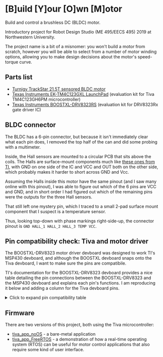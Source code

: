 # [B]uild [Y]our [O]wn [M]otor
Build and control a brushless DC (BLDC) motor.

Introductory project for Robot Design Studio (ME 495/EECS 495) 2019 at Northwestern University.

The project name is a bit of a misnomer: you won't build a motor from scratch, however you will be able to select from a number of motor winding options, allowing you to make design decisions about the motor's speed-torque curve.

## Parts list
- [Turnigy TrackStar 21.5T sensored BLDC motor](https://hobbyking.com/en_us/turnigy-trackstar-21-5t-sensored-brushless-motor-1855kv-roar-approved.html)
- [Texas Instruments EK-TM4C123GXL LaunchPad](http://www.ti.com/tool/EK-TM4C123GXL) (evaluation kit for Tiva TM4C123GH6PM microcontroller)
- [Texas Instruments BOOSTXL-DRV8323RS](http://www.ti.com/general/docs/litabsmultiplefilelist.tsp?literatureNumber=slvub01c) (evaluation kit for DRV8323Rx gate driver IC)

## BLDC connector
The BLDC has a 6-pin connector, but because it isn't immediately clear what each pin does, I removed the top half of the can and did some probing with a multimeter.

Inside, the Hall sensors are mounted to a circular PCB that sits above the coils.
The Halls are surface-mount components much like [these ones from TI](http://www.ti.com/product/DRV5055), with GND on one side of the IC and VCC and OUT both on the other side, which probably makes it harder to short across GND and Vcc.

Assuming the Halls inside this motor have the same pinout (and I saw many online with this pinout), I was able to figure out which of the 6 pins are VCC and GND, and in short order I had figured out which of the remaining pins were the outputs for the three Hall sensors.

That still left one mystery pin, which I traced to a small 2-pad surface mount component that I suspect is a temperature sensor.

Thus, looking top-down with phase markings right-side-up, the connector pinout is
`GND HALL_1 HALL_2 HALL_3 TEMP VCC`.

## Pin compatibility check: Tiva and motor driver
The BOOSTXL-DRV8323 motor driver devboard was designed to work TI's MSP430 devboard, and although the BOOSTXL devboard snaps onto the Tiva devboard, I want to make sure the pins are compatibile.

TI's documentation for the BOOSTXL-DRV8323 devboard provides a nice table detailing the pin connections between the BOOSTXL-DRV8323 and the MSP430 devboard and explains each pin's functions.
I am reproducing it below and adding a column for the Tiva devboard pins.

<details><summary> Click to expand pin compatibility table</summary>
<p>

| BOOSTXL-DRV8323 pin   | BOOSTX-DRV8323 function   | MSP430 pin, function  | Tiva pin, function |
| ------------          | -------------             | ------------          | -------------      |
| J3-1                  | 3.3 V                     | 3.3 V                 | 3.3 V              |
| J3-2                  | no function               | 5 V                   | 5 V                |
| J3-3                  | VSENVM                    | P6.5, ADC - A5        | PB5, ADC 11        |
| J3-4                  | GND                       | GND                   | GND                |
| J3-5                  | no function               | P3.4, I/O pin         | PB0, I/O pin       |
| J3-6                  | VSENA                     | P6.0, ADC - 0         | PD0, ADC 7         |
| J3-7                  | no function               | P3.3, I/O pin         | PB1, I/O pin       |
| J3-8                  | VSENB                     | P6.1, ADC - 1         | PD1, ADC 6         |
| J3-9                  | ENABLE                    | P1.6, I/O w/ INT      | PE4, I/O w/ INT    |
| J3-10                 | VSENC                     | P6.2, ADC - 2         | PD2, ADC 5         |
| J3-11                 | POT                       | P6.6, ADC - A6        | PE5, ADC 8         |
| J3-12                 | ISENC                     | P6.3, ADC - 3         | PD3, ADC 4         |
| J3-13                 | SCLK                      | P3.2, SPI CLK         | PB4, SSI2 CLK      |
| J3-14                 | ISENB                     | P6.4, ADC - 4         | PE1, ADC 2         |
| J3-15                 | NFAULT                    | P2.7, I/O w/ INT      | PA5, I/O w/ INT    |
| J3-16                 | ISENA                     | P7.0, ADC - 12        | PE2, ADC 1         |
| J3-17                 | no function               | P4.2, I/O pin         | PA6, I/O pin       |
| J3-18                 | IDRIVE                    | P3.6, I/O pin         | PE3, I/O pin       |
| J3-19                 | no function               | P4.1, I/O pin         | PA7, I/O pin       |
| J3-20                 | VDS                       | P3.5, I/O pin         | PF1, I/O pin       |
| J4-1                  | INHA                      | P2.5, TA2.2           | PF2, M1PWM6        |
| J4-2                  | GND                       | GND                   | GND                |
| J4-3                  | INLA                      | P2.4, TA2.1           | PF3, M1PWM7        |
| J4-4                  | HALLA                     | P2.0, SPI ENABLE      | PB2, I/O pin       |
| J4-5                  | INHB                      | P1.5, TA0.4           | PB3, T3CCP1        |
| J4-6                  | HALLB                     | P2.2, I/O w/ INT      | PE0, I/O w/ INT    |
| J4-7                  | INLB                      | P1.4, TA0.3           | PC4, M0PWM6        |
| J4-8                  | no function               | P7.4, I/O pin         | PF0, I/O pin       |
| J4-9                  | INHC                      | P1.3, TA0.2           | PC5, MOPWM7        |
| J4-10                 | no function               | RST                   | RST                |
| J4-11                 | INLC                      | P1.2, TA0.1           | PC6                |
| J4-12                 | SDI                       | P3.0, MOSI            | PB7, MOSI          |
| J4-13                 | MODE                      | P4.3, I/O pin         | PC7                |
| J4-14                 | SDO                       | P3.1, MISO            | PB6, MISO          |
| J4-15                 | LED                       | P4.0, I/O pin         | PD6, I/O pin       |
| J4-16                 | HALLC                     | P2.6, I/O w/ INT      | PA4, I/O w/ INT    |
| J4-17                 | EVM ID                    | P3.7, I/O pin         | PD7, I/O pin       |
| J4-18                 | nSCS/GAIN                 | P2.2, I/O w/ INT      | PA3, I/O w/ INT    |
| J4-19                 | EVM ID                    | P8.2, I/O pin         | PF4, I/O pin       |
| J4-20                 | CAL                       | P8.1, I/O pin         | PA2, I/O pin       |

</p>
</details>

## Firmware

There are two versions of this project, both using the Tiva microcontroller:
- [tiva_app_noOS](tiva_app_noOS/) - a bare-metal application
- [tiva_app_FreeRTOS](tiva_app_FreeRTOS/) - a demonstration of how a real-time operating system (RTOS) can be useful for motor control applications that also require some kind of user interface.
